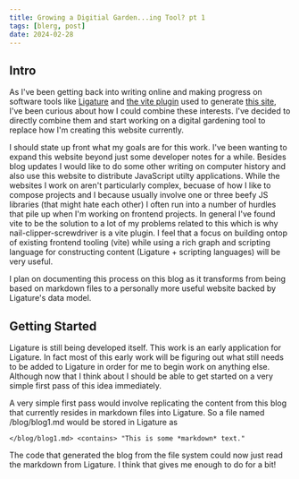 ```yaml
---
title: Growing a Digitial Garden...ing Tool? pt 1
tags: [blerg, post]
date: 2024-02-28
---
```


## Intro

As I've been getting back into writing online and making progress on software tools like [Ligature](https://ligature.dev) and [the vite plugin](https://github.com/almibe/nail-clipper-screwdriver) used to generate [this site](https://almibe.dev/blerg/2023-12-14-december-adventure-14-nail-clipper-screwdriver), I've been curious about how I could combine these interests.
I've decided to directly combine them and start working on a digital gardening tool to replace how I'm creating this website currently.

I should state up front what my goals are for this work.
I've been wanting to expand this website beyond just some developer notes for a while.
Besides blog updates I would like to do some other writing on computer history and also use this website to distribute JavaScript utilty applications.
While the websites I work on aren't particularly complex, becuase of how I like to compose projects and I because usually involve one or three beefy JS libraries (that might hate each other) I often run into a number of hurdles that pile up when I'm working on frontend projects.
In general I've found vite to be the solution to a lot of my problems related to this which is why nail-clipper-screwdriver is a vite plugin.
I feel that a focus on building ontop of existing frontend tooling (vite) while using a rich graph and scripting language for constructing content (Ligature + scripting languages) will be very useful.

I plan on documenting this process on this blog as it transforms from being based on markdown files to a personally more useful website backed by Ligature's data model.

## Getting Started

Ligature is still being developed itself.
This work is an early application for Ligature.
In fact most of this early work will be figuring out what still needs to be added to Ligature in order for me to begin work on anything else.
Although now that I think about I should be able to get started on a very simple first pass of this idea immediately.

A very simple first pass would involve replicating the content from this blog that currently resides in markdown files into Ligature.
So a file named /blog/blog1.md would be stored in Ligature as

```
</blog/blog1.md> <contains> "This is some *markdown* text."
```

The code that generated the blog from the file system could now just read the markdown from Ligature.
I think that gives me enough to do for a bit!
